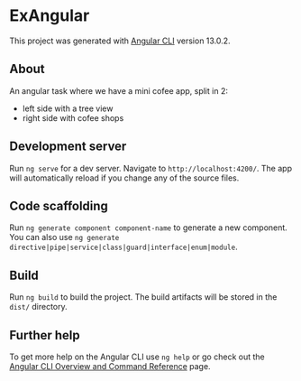 # ExAngular

This project was generated with [Angular CLI](https://github.com/angular/angular-cli) version 13.0.2.

## About

An angular task where we have a mini cofee app, split in 2:
 - left side with a tree view
 - right side with cofee shops

## Development server

Run `ng serve` for a dev server. Navigate to `http://localhost:4200/`. The app will automatically reload if you change any of the source files.

## Code scaffolding

Run `ng generate component component-name` to generate a new component. You can also use `ng generate directive|pipe|service|class|guard|interface|enum|module`.

## Build

Run `ng build` to build the project. The build artifacts will be stored in the `dist/` directory.

## Further help

To get more help on the Angular CLI use `ng help` or go check out the [Angular CLI Overview and Command Reference](https://angular.io/cli) page.
